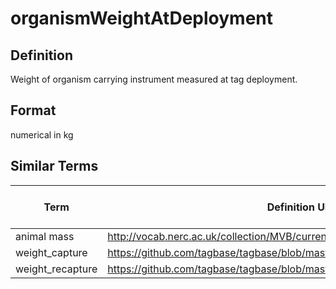 # organismWeightAtDeployment

## Definition 
Weight of organism carrying instrument measured at tag deployment.

## Format
numerical in kg

## Similar Terms 
|Term|Definition URL|Source Vocabulary Publisher/Creator|
|----|----------|-----------------|
|animal mass|http://vocab.nerc.ac.uk/collection/MVB/current/MVB000019|Movebank|
|weight_capture|https://github.com/tagbase/tagbase/blob/master/eTagMetadataInventory.csv#L95|Tagbase|
|weight_recapture|https://github.com/tagbase/tagbase/blob/master/eTagMetadataInventory.csv#L97|Tagbase|

 